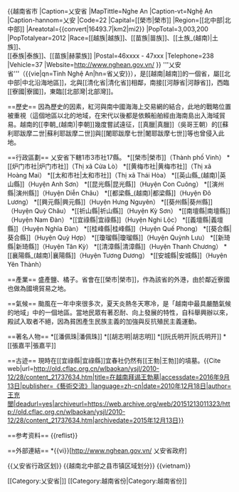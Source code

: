 {{越南省市
|Caption=乂安省
|MapTittle=Nghe An
|Caption-vt=Nghệ An
|Caption-hannom=乂安
|Code=22
|Capital=[[榮市|榮市]]
|Region=[[北中部|北中部]]
|Areatotal={{convert|16493.7|km2|mi2}}
|PopTotal=3,003,200
|PopTotalyear=2012
|Race=[[越族|越族]]、[[苗族|苗族]]、[[土族_(越南)|土族]]、<br />[[泰族|泰族]]、[[苗族|赫蒙族]]
|Postal=46xxxx - 47xxx
|Telephone=238
|Vehicle=37
|Website=http://www.nghean.gov.vn/
}}
'''乂安省'''（{{vie|qn=Tỉnh Nghệ An|hn=省乂安}}），是[[越南|越南]]的一個省，屬[[北中部|中北沿海地區]]，北與[[清化省|清化省]]相鄰，南接[[河靜省|河靜省]]，西臨[[寮國|寮國]]，東臨[[北部灣|北部灣]]。

==歷史==
因為歷史的因素，紅河與南中國海海上交易網的結合，此地的戰略位置被重視（這個地區以北的地域，在宋代以後都是依賴船舶經由海南島出入海域貿易。越南的[[李朝_(越南)|李朝]]幾度嘗試遠征，[[真臘|真臘]]（吳哥王朝）的[[蘇利耶跋摩二世|蘇利耶跋摩二世]]與[[闍耶跋摩七世|闍耶跋摩七世]]等也曾侵入此地。

==行政區劃==
乂安省下轄1市3市社17縣。
*[[榮市|榮市]]（Thành phố Vinh）
*[[炉门市社|炉门市社]]（Thị xã Cửa Lò）
*[[黄梅市社|黄梅市社]]（Thị xã Hoàng Mai）
*[[太和市社|太和市社]]（Thị xã Thái Hòa）
*[[英山縣_(越南)|英山縣]]（Huyện Anh Sơn）
*[[昆光縣|昆光縣]]（Huyện Con Cuông）
*[[演州縣|演州縣]]（Huyện Diễn Châu）
*[[都梁縣_(越南)|都梁縣]]（Huyện Đô Lương）
*[[興元縣|興元縣]]（Huyện Hưng Nguyên）
*[[葵州縣|葵州縣]]（Huyện Quỳ Châu）
*[[祈山縣|祈山縣]]（Huyện Kỳ Sơn）
*[[南壇縣|南壇縣]]（Huyện Nam Đàn）
*[[宜祿縣|宜祿縣]]（Huyện Nghi Lộc）
*[[義壇縣|義壇縣]]（Huyện Nghĩa Đàn）
*[[桂峰縣|桂峰縣]]（Huyện Quế Phong）
*[[葵合縣|葵合縣]]（Huyện Quỳ Hợp）
*[[瓊瑠縣|瓊瑠縣]]（Huyện Quỳnh Lưu）
*[[新琦縣|新琦縣]]（Huyện Tân Kỳ）
*[[清漳縣|清漳縣]]（Huyện Thanh Chương）
*[[襄陽縣_(越南)|襄陽縣]]（Huyện Tương Dương）
*[[安城縣|安城縣]]（Huyện Yên Thành）

==產業==
盛產鹽、橘子。省會在[[榮市|榮市]]，作為該省的外港，由於鄰近寮國也做為國境貿易之地。

==氣候==
颱風在一年中來很多次，夏天炎熱冬天寒冷，是「越南中最具嚴酷氣候的地域」中的一個地區。當地民眾有著忍耐、向上發展的特性，自科舉興辦以來，殿試入取者不絕，因為貧困產生民族主義的加強與反抗殖民主義運動。

==著名人物==
*[[潘佩珠|潘佩珠]]
*[[胡志明|胡志明]]
*[[阮氏明开|阮氏明开]]
*[[張嘉平|張嘉平]]

==古迹==
現時在[[宜祿縣|宜祿縣]]宜春社仍然有[[王勃|王勃]]的墳墓。<ref>{{Cite web|url=http://old.cflac.org.cn/wlbaokan/ysjl/2010-12/28/content_21737634.htm|title=在越南拜谒王勃墓|accessdate=2016年9月13日|publisher=《藝術交流》|language=zh-cn|date=2010年12月18日|author=王充閭|deadurl=yes|archiveurl=https://web.archive.org/web/20151213011323/http://old.cflac.org.cn/wlbaokan/ysjl/2010-12/28/content_21737634.htm|archivedate=2015年12月13日}}</ref>

==参考资料==
{{reflist}}

==外部連結==
*{{vi}}[http://www.nghean.gov.vn/ 乂安省政府]

{{乂安省行政区划}}
{{越南北中部之县市镇区域划分}}
{{vietnam}}

[[Category:乂安省|]]
[[Category:越南省份|Category:越南省份]]